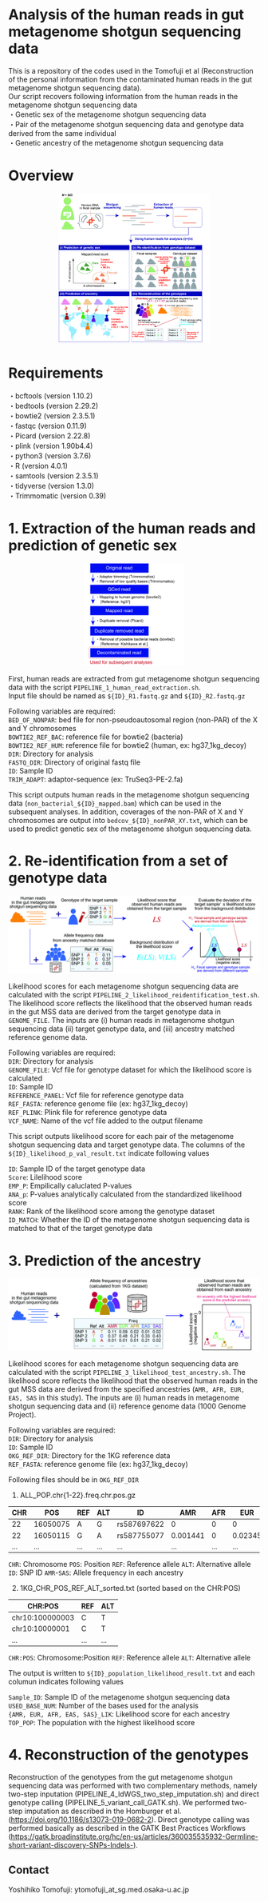 # Analysis of the human reads in gut metagenome shotgun sequencing data
This is a repository of the codes used in the Tomofuji et al (Reconstruction of the personal information from the contaminated human reads in the gut metagenome shotgun sequencing data).  
Our script recovers following information from the human reads in the metagenome shotgun sequencing data  
・Genetic sex of the metagenome shotgun sequencing data  
・Pair of the metagenome shotgun sequencing data and genotype data derived from the same individual  
・Genetic ancestry of the metagenome shotgun sequencing data   

# Overview
<div align="center">
<img src="Figure/Graphical_abstract.jpg" width=60%>
</div>

# Requirements
・bcftools (version 1.10.2)  
・bedtools (version 2.29.2)  
・bowtie2 (version 2.3.5.1)  
・fastqc (version 0.11.9)  
・Picard (version 2.22.8)  
・plink (version 1.90b4.4)  
・python3 (version 3.7.6)  
・R (version 4.0.1)  
・samtools (version 2.3.5.1)   
・tidyverse (version 1.3.0)  
・Trimmomatic (version 0.39)  

# 1. Extraction of the human reads and prediction of genetic sex
<div align="center">
<img src="Figure/human_read_extraction_figure.jpg" width=40%>
</div>

First, human reads are extracted from gut metagenome shotgun sequencing data with the script `PIPELINE_1_human_read_extraction.sh`.  
Input file should be named as `${ID}_R1.fastq.gz` and `${ID}_R2.fastq.gz`  

Following variables are required:  
`BED_OF_NONPAR`: bed file for non-pseudoautosomal region (non-PAR) of the X and Y chromosomes  
`BOWTIE2_REF_BAC`: reference file for bowtie2 (bacteria)  
`BOWTIE2_REF_HUM`: reference file for bowtie2 (human, ex: hg37_1kg_decoy)  
`DIR`: Directory for analysis  
`FASTQ_DIR`: Directory of original fastq file  
`ID`: Sample ID   
`TRIM_ADAPT`: adaptor-sequence (ex: TruSeq3-PE-2.fa)  

This script outputs human reads in the metagenome shotgun sequencing data (`non_bacterial_${ID}_mapped.bam`) which can be used in the subsequent analyses.
In addition, coverages of the non-PAR of X and Y chromosomes are output into `bedcov_${ID}_nonPAR_XY.txt`, which can be used to predict genetic sex of the metagenome shotgun sequencing data.

# 2. Re-identification from a set of genotype data
<div align="center">
<img src="Figure/likelihood_score.jpg" width=100%>
</div>

Likelihood scores for each metagenome shotgun sequencing data are calculated with the script `PIPELINE_2_likelihood_reidentification_test.sh`. The likelihood score reflects the likelihood that the observed human reads in the gut MSS data are derived from the target genotype data in `GENOME_FILE`. The inputs are (i) human reads in metagenome shotgun sequencing data (ii) target genotype data, and (iii) ancestry matched reference genome data.  

Following variables are required:  
`DIR`: Directory for analysis  
`GENOME_FILE`: Vcf file for genotype dataset for which the likelihood score is calculated  
`ID`: Sample ID   
`REFERENCE_PANEL`: Vcf file for reference genotype data  
`REF_FASTA`: reference genome file (ex: hg37_1kg_decoy)  
`REF_PLINK`: Plink file for reference genotype data  
`VCF_NAME`: Name of the vcf file added to the output filename  

This script outputs likelihood score for each pair of the metagenome shotgun sequencing data and target genotype data.
The columns of the `${ID}_likelihood_p_val_result.txt` indicate following values

`ID`: Sample ID of the target genotype data   
`Score`: Lilelihood score  
`EMP_P`: Empilically caluclated P-values   
`ANA_p`: P-values analytically calculated from the standardized likelihood score  
`RANK`: Rank of the likelihood score among the genotype dataset  
`ID_MATCH`: Whether the ID of the metagenome shotgun sequencing data is matched to that of the target genotype data  

# 3. Prediction of the ancestry
<div align="center">
<img src="Figure/likelihood_score_anc.jpg" width=100%>
</div>

Likelihood scores for each metagenome shotgun sequencing data are calculated with the script `PIPELINE_3_likelihood_test_ancestry.sh`. The likelihood score reflects the likelihood that the observed human reads in the gut MSS data are derived from the specified ancestries (`AMR, AFR, EUR, EAS, SAS` in this study). The inputs are (i) human reads in metagenome shotgun sequencing data and (ii) reference genome data (1000 Genome Project).  
 

Following variables are required:  
`DIR`: Directory for analysis  
`ID`: Sample ID   
`OKG_REF_DIR`: Directory for the 1KG reference data   
`REF_FASTA`: reference genome file (ex: hg37_1kg_decoy)   

Following files should be in `OKG_REF_DIR`   
1. ALL_POP.chr{1-22}.freq.chr.pos.gz

|  CHR  |  POS |  REF  |  ALT |  ID  |  AMR |  AFR  |  EUR |  EAS  |  SAS  |
| --- | --- | --- | --- | --- | --- | --- | --- | --- | --- |
|  22  |  16050075 |  A  |  G |  rs587697622  |  0 |  0  |  0 |  0  |  0.001022  |
|  22  |  16050115 |  G  |  A |  rs587755077  |  0.001441 |  0  |  0.02345 |  0  |  0 |
|  ...  |  ... |  ...  |  ... |  ...  |  ... |  ...  |  ... |  ...  |  ... |

`CHR`: Chromosome
`POS`: Position
`REF`: Reference allele
`ALT`: Alternative allele  
`ID`: SNP ID
`AMR`-`SAS`: Allele frequency in each ancestry


2. 1KG_CHR_POS_REF_ALT_sorted.txt (sorted based on the CHR:POS)

|  CHR:POS |  REF  |  ALT |
| --- | --- | --- |
|  chr10:100000003  |  C  |  T  |
|  chr10:10000001  |  C  |  T  |
|  ...  |  ... |  ...  | 

`CHR:POS`: Chromosome:Position
`REF`: Reference allele
`ALT`: Alternative allele  

The output is written to `${ID}_population_likelihood_result.txt` and each columun indicates following values

`Sample_ID`: Sample ID of the metagenome shotgun sequencing data  
`USED_BASE_NUM`: Number of the bases used for the analysis   
`{AMR, EUR, AFR, EAS, SAS}_LIK`: Likelihood score for each ancestry   
`TOP_POP`: The population with the highest likelihood score    

# 4. Reconstruction of the genotypes

Reconstruction of the genotypes from the gut metagenome shotgun sequencing data was performed with two complementary methods, namely two-step inputation (PIPELINE_4_ldWGS_two_step_imputation.sh) and direct genotype calling (PIPELINE_5_variant_call_GATK.sh). We performed two-step imputation as described in the Homburger et al. (https://doi.org/10.1186/s13073-019-0682-2). Direct genotype calling was performed basically as described in the GATK Best Practices Workflows (https://gatk.broadinstitute.org/hc/en-us/articles/360035535932-Germline-short-variant-discovery-SNPs-Indels-).

## Contact
Yoshihiko Tomofuji: ytomofuji_at_sg.med.osaka-u.ac.jp
